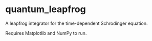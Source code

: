 # quantum_leapfrog
A leapfrog integrator for the time-dependent Schrodinger equation. 

Requires Matplotlib and NumPy to run.
